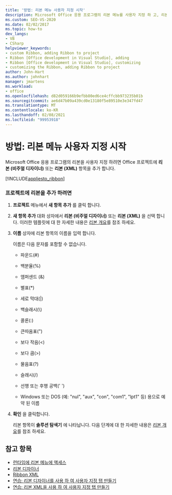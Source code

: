 ```yaml
---
title: '방법: 리본 메뉴 사용자 지정 시작'
description: Microsoft Office 응용 프로그램의 리본 메뉴를 사용자 지정 하 고, 리본 (비주얼 디자이너) 또는 리본 (XML) 항목을 Office 프로젝트에 추가 하는 방법을 알아봅니다.
ms.custom: SEO-VS-2020
ms.date: 02/02/2017
ms.topic: how-to
dev_langs:
- VB
- CSharp
helpviewer_keywords:
- custom Ribbon, adding Ribbon to project
- Ribbon [Office development in Visual Studio], adding
- Ribbon [Office development in Visual Studio], customizing
- customizing the Ribbon, adding Ribbon to project
author: John-Hart
ms.author: johnhart
manager: jmartens
ms.workload:
- office
ms.openlocfilehash: d82d059166b9efbb80ed6ce4cffcbb973235b01b
ms.sourcegitcommit: ae6d47b09a439cd0e13180f5e89510e3e347fd47
ms.translationtype: MT
ms.contentlocale: ko-KR
ms.lasthandoff: 02/08/2021
ms.locfileid: "99953918"
---
```

# <a name="how-to-get-started-customizing-the-ribbon"></a>방법: 리본 메뉴 사용자 지정 시작
  Microsoft Office 응용 프로그램의 리본을 사용자 지정 하려면 Office 프로젝트에 **리본 (비주얼 디자이너)** 또는 **리본 (XML)** 항목을 추가 합니다.

 [!INCLUDE[appliesto_ribbon](../vsto/includes/appliesto-ribbon-md.md)]

### <a name="to-add-a-ribbon-to-a-project"></a>프로젝트에 리본을 추가 하려면

1. **프로젝트** 메뉴에서 **새 항목 추가** 를 클릭 합니다.

2. **새 항목 추가** 대화 상자에서 **리본 (비주얼 디자이너)** 또는 **리본 (XML)** 을 선택 합니다. 이러한 템플릿에 대 한 자세한 내용은 [리본 개요](../vsto/ribbon-overview.md)를 참조 하세요.

3. **이름** 상자에 리본 항목의 이름을 입력 합니다.

    이름은 다음 문자를 포함할 수 없습니다.

   - 파운드(#)

   - 백분율(%)

   - 앰퍼샌드 (&)

   - 별표(*)

   - 세로 막대(|)

   - 백슬래시(\\)

   - 콜론(:)

   - 큰따옴표(")

   - 보다 작음(\<)

   - 보다 큼(>)

   - 물음표(?)

   - 슬래시(/)

   - 선행 또는 후행 공백(' ')

   - Windows 또는 DOS (예: "nul", "aux", "con", "com1", "lpt1" 등) 용으로 예약 된 이름

4. **확인** 을 클릭합니다.

   리본 항목이 **솔루션 탐색기** 에 나타납니다. 다음 단계에 대 한 자세한 내용은 [리본 개요](../vsto/ribbon-overview.md)를 참조 하세요.

## <a name="see-also"></a>참고 항목
- [런타임에 리본 메뉴에 액세스](../vsto/accessing-the-ribbon-at-run-time.md)
- [리본 디자이너](../vsto/ribbon-designer.md)
- [Ribbon XML](../vsto/ribbon-xml.md)
- [연습: 리본 디자이너를 사용 하 여 사용자 지정 탭 만들기](../vsto/walkthrough-creating-a-custom-tab-by-using-the-ribbon-designer.md)
- [연습: 리본 XML을 사용 하 여 사용자 지정 탭 만들기](../vsto/walkthrough-creating-a-custom-tab-by-using-ribbon-xml.md)
